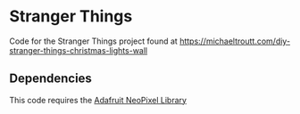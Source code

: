 # Stranger Things
Code for the Stranger Things project found at https://michaeltroutt.com/diy-stranger-things-christmas-lights-wall

## Dependencies
This code requires the [Adafruit NeoPixel Library](https://github.com/adafruit/Adafruit_NeoPixel)
